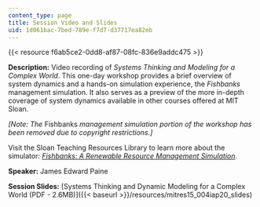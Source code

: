 ```yaml
---
content_type: page
title: Session Video and Slides
uid: 1d061bac-7bed-789e-f7d7-d37717ea82eb
---
```


{{< resource f6ab5ce2-0dd8-af87-08fc-836e9addc475 >}}

**Description:** Video recording of _Systems Thinking and Modeling for a Complex World_. This one-day workshop provides a brief overview of system dynamics and a hands-on simulation experience, the _Fishbanks_ management simulation. It also serves as a preview of the more in-depth coverage of system dynamics available in other courses offered at MIT Sloan.

_\[Note: The_ Fishbanks _management simulation portion of the workshop has been removed due to copyright restrictions.\]_

Visit the Sloan Teaching Resources Library to learn more about the simulator: _[Fishbanks: A Renewable Resource Management Simulation](https://mitsloan.mit.edu/teaching-resources-library/fishbanks-a-renewable-resource-management-simulation)_.

**Speaker:** James Edward Paine

**Session Slides:** [Systems Thinking and Dynamic Modeling for a Complex World (PDF - 2.6MB)]({{< baseurl >}}/resources/mitres15_004iap20_slides)